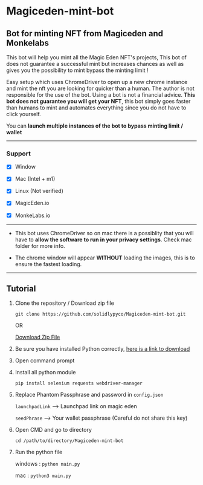 # Magiceden-mint-bot
Bot for minting NFT from Magiceden and Monkelabs
---

This bot will help you mint all the Magic Eden NFT's projects, This bot of does not guarantee a successful mint but increases chances as well as gives you the possibility to mint bypass the minting limit !

Easy setup which uses ChromeDriver to open up a new chrome instance and mint the nft you are looking for quicker than a human. The author is not responsible for the use of the bot. Using a bot is not a financial advice. **This bot does not guarantee you will get your NFT**, this bot simply goes faster than humans to mint and automates everything since you do not have to click yourself.

You can **launch multiple instances of the bot to bypass minting limit / wallet**


---

### Support

-   [x] Window
-   [x] Mac (Intel + m1)
-   [x] Linux (Not verified)

-   [x] MagicEden.io
-   [x] MonkeLabs.io

---

-   This bot uses ChromeDriver so on mac there is a possiblity that you will have to **allow the software to run in your privacy settings**. Check mac folder for more info.

-   The chrome window will appear **WITHOUT** loading the images, this is to ensure the fastest loading.

---

## Tutorial

1. Clone the repository / Download zip file

    `git clone https://github.com/solidlypyco/Magiceden-mint-bot.git`

    OR

    [Download Zip File](https://github.com/solidlypyco/Magiceden-mint-bot/archive/refs/heads/main.zip)
    

2. Be sure you have installed Python correctly, [here is a link to download](https://www.python.org/downloads/)

2. Open command prompt

3. Install all python module

   `pip install selenium requests webdriver-manager`
   
4. Replace Phantom Passphrase and password in `config.json`

    `launchpadLink` --> Launchpad link on magic eden

    `seedPhrase` --> Your wallet passphrase (Careful do not share this key)

5. Open CMD and go to directory

    `cd /path/to/directory/Magiceden-mint-bot`

6. Run the python file

    windows : `python main.py`

    mac : `python3 main.py`
